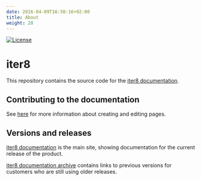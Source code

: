 ```yaml
---
date: 2016-04-09T16:50:16+02:00
title: About
weight: 20
---
```


[![License](https://img.shields.io/badge/License-Apache%202.0-blue.svg)](LICENSE)

# iter8

This repository contains the source code for the [iter8 documentation](https://iter8.tools/docs/).

## Contributing to the documentation

See [here](documentation/development-recommendations.md) for more information about creating and editing pages. 

## Versions and releases

[iter8 documentation](https://iter8.tools/docs/) is the main site, showing documentation for the current release of the product.

[iter8 documentation archive](http://iter8.tools/docs/assets/documentation/more/releases.html) contains links to previous versions for customers who are still using older releases.